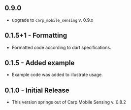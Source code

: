 ## 0.9.0
* upgrade to `carp_mobile_sensing` v. 0.9.x

## 0.1.5+1 - Formatting
* Formatted code according to dart specifications.

## 0.1.5 - Added example
* Example code was added to illustrate usage.

## 0.1.0 - Initial Release
* This version springs out of Carp Mobile Sensing v. 0.8.2

